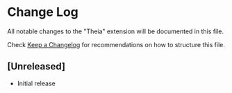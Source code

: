 # Change Log

All notable changes to the "Theia" extension will be documented in this file.

Check [Keep a Changelog](http://keepachangelog.com/) for recommendations on how to structure this file.

## [Unreleased]

- Initial release